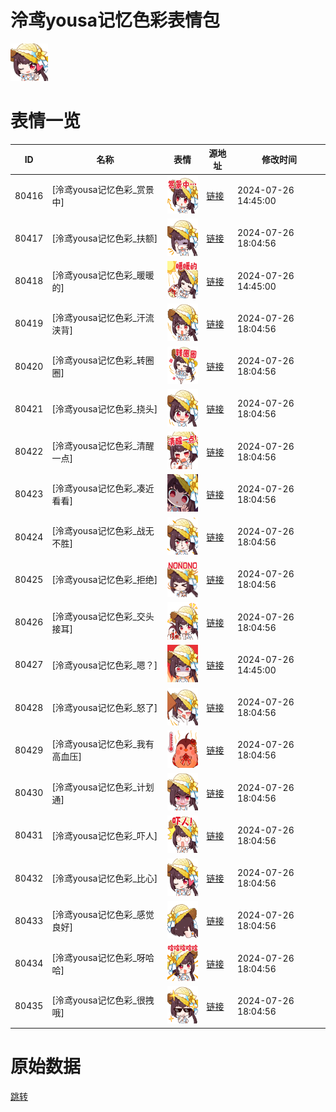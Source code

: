 # 泠鸢yousa记忆色彩表情包

<img src="./cover.png" height="60" alt="cover" />

# 表情一览

|ID|名称|表情|源地址|修改时间|
|----|----|----|----|----|
|80416|[泠鸢yousa记忆色彩_赏景中]|<img src="./pic/080416_%5B泠鸢yousa记忆色彩_赏景中%5D.png" height="60" alt="赏景中"/>|[链接](https://i0.hdslb.com/bfs/emote/25c86a202fefcbdfe10e2fea19c48e57f8eb511e.png)|2024-07-26 14:45:00|
|80417|[泠鸢yousa记忆色彩_扶额]|<img src="./pic/080417_%5B泠鸢yousa记忆色彩_扶额%5D.png" height="60" alt="扶额"/>|[链接](https://i0.hdslb.com/bfs/emote/c5c3e4fadaea1bdf299ee00110b7279fd238dc56.png)|2024-07-26 18:04:56|
|80418|[泠鸢yousa记忆色彩_暖暖的]|<img src="./pic/080418_%5B泠鸢yousa记忆色彩_暖暖的%5D.png" height="60" alt="暖暖的"/>|[链接](https://i0.hdslb.com/bfs/emote/d60da7caa6e8f92b4c33d894a909039d83af6ba0.png)|2024-07-26 14:45:00|
|80419|[泠鸢yousa记忆色彩_汗流浃背]|<img src="./pic/080419_%5B泠鸢yousa记忆色彩_汗流浃背%5D.png" height="60" alt="汗流浃背"/>|[链接](https://i0.hdslb.com/bfs/emote/f733c7aa475c51e192e74f4cc170c67d54a24dc0.png)|2024-07-26 18:04:56|
|80420|[泠鸢yousa记忆色彩_转圈圈]|<img src="./pic/080420_%5B泠鸢yousa记忆色彩_转圈圈%5D.png" height="60" alt="转圈圈"/>|[链接](https://i0.hdslb.com/bfs/emote/750ddfbeed660fa4f03920d5b80048ff2ce0f9f9.png)|2024-07-26 18:04:56|
|80421|[泠鸢yousa记忆色彩_挠头]|<img src="./pic/080421_%5B泠鸢yousa记忆色彩_挠头%5D.png" height="60" alt="挠头"/>|[链接](https://i0.hdslb.com/bfs/emote/5bb04bebd903b2fff31d0fa63af9617b098fa3e4.png)|2024-07-26 18:04:56|
|80422|[泠鸢yousa记忆色彩_清醒一点]|<img src="./pic/080422_%5B泠鸢yousa记忆色彩_清醒一点%5D.png" height="60" alt="清醒一点"/>|[链接](https://i0.hdslb.com/bfs/emote/30d3934d3b1f15831d5e68fd58b80d38c99ab5e0.png)|2024-07-26 18:04:56|
|80423|[泠鸢yousa记忆色彩_凑近看看]|<img src="./pic/080423_%5B泠鸢yousa记忆色彩_凑近看看%5D.png" height="60" alt="凑近看看"/>|[链接](https://i0.hdslb.com/bfs/emote/3cec63de23953f93ccddc2a5ab7f129dd098d8d7.png)|2024-07-26 18:04:56|
|80424|[泠鸢yousa记忆色彩_战无不胜]|<img src="./pic/080424_%5B泠鸢yousa记忆色彩_战无不胜%5D.png" height="60" alt="战无不胜"/>|[链接](https://i0.hdslb.com/bfs/emote/13461f5d041f492a00744fb33c2713986efe67bb.png)|2024-07-26 18:04:56|
|80425|[泠鸢yousa记忆色彩_拒绝]|<img src="./pic/080425_%5B泠鸢yousa记忆色彩_拒绝%5D.png" height="60" alt="拒绝"/>|[链接](https://i0.hdslb.com/bfs/emote/190427e92ec81ef091d23b98505aead61388f59d.png)|2024-07-26 18:04:56|
|80426|[泠鸢yousa记忆色彩_交头接耳]|<img src="./pic/080426_%5B泠鸢yousa记忆色彩_交头接耳%5D.png" height="60" alt="交头接耳"/>|[链接](https://i0.hdslb.com/bfs/emote/680f6b6559069b265ff5b4177d90f10e2efdca54.png)|2024-07-26 18:04:56|
|80427|[泠鸢yousa记忆色彩_嗯？]|<img src="./pic/080427_%5B泠鸢yousa记忆色彩_嗯？%5D.png" height="60" alt="嗯？"/>|[链接](https://i0.hdslb.com/bfs/emote/338a0e26ec48050529edecf597126f6fb2d2b51a.png)|2024-07-26 14:45:00|
|80428|[泠鸢yousa记忆色彩_怒了]|<img src="./pic/080428_%5B泠鸢yousa记忆色彩_怒了%5D.png" height="60" alt="怒了"/>|[链接](https://i0.hdslb.com/bfs/emote/1d5ddcf24041df1c794602d2610b50fe8cc71b32.png)|2024-07-26 18:04:56|
|80429|[泠鸢yousa记忆色彩_我有高血压]|<img src="./pic/080429_%5B泠鸢yousa记忆色彩_我有高血压%5D.png" height="60" alt="我有高血压"/>|[链接](https://i0.hdslb.com/bfs/emote/f3043c06d15d21522df98bacafc7e29e8523f7b7.png)|2024-07-26 18:04:56|
|80430|[泠鸢yousa记忆色彩_计划通]|<img src="./pic/080430_%5B泠鸢yousa记忆色彩_计划通%5D.png" height="60" alt="计划通"/>|[链接](https://i0.hdslb.com/bfs/emote/764dc0dc54c087f81a2c8346f1103a9b8c4af0f1.png)|2024-07-26 18:04:56|
|80431|[泠鸢yousa记忆色彩_吓人]|<img src="./pic/080431_%5B泠鸢yousa记忆色彩_吓人%5D.png" height="60" alt="吓人"/>|[链接](https://i0.hdslb.com/bfs/emote/2bc147c93c86605383c8b0c89133594a4a7219ec.png)|2024-07-26 18:04:56|
|80432|[泠鸢yousa记忆色彩_比心]|<img src="./pic/080432_%5B泠鸢yousa记忆色彩_比心%5D.png" height="60" alt="比心"/>|[链接](https://i0.hdslb.com/bfs/emote/82e2c069ec006c4eadcf68f8de315a9c6100a235.png)|2024-07-26 18:04:56|
|80433|[泠鸢yousa记忆色彩_感觉良好]|<img src="./pic/080433_%5B泠鸢yousa记忆色彩_感觉良好%5D.png" height="60" alt="感觉良好"/>|[链接](https://i0.hdslb.com/bfs/emote/3dbccbbd828f67837360c120c1d5b42eaddfd666.png)|2024-07-26 18:04:56|
|80434|[泠鸢yousa记忆色彩_呀哈哈]|<img src="./pic/080434_%5B泠鸢yousa记忆色彩_呀哈哈%5D.png" height="60" alt="呀哈哈"/>|[链接](https://i0.hdslb.com/bfs/emote/a708bcade986fcfb859233f01a770002396b758f.png)|2024-07-26 18:04:56|
|80435|[泠鸢yousa记忆色彩_很拽哦]|<img src="./pic/080435_%5B泠鸢yousa记忆色彩_很拽哦%5D.png" height="60" alt="很拽哦"/>|[链接](https://i0.hdslb.com/bfs/emote/aed1e09ec8c0755caec7f49da01b1c2645f22f63.png)|2024-07-26 18:04:56|

# 原始数据

[跳转](./raw.json)

